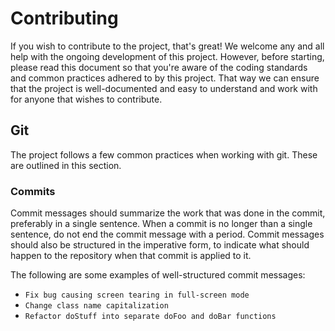 # Contributing

If you wish to contribute to the project, that's great!
We welcome any and all help with the ongoing development of this project.
However, before starting, please read this document so that you're aware of the coding standards and common practices adhered to by this project.
That way we can ensure that the project is well-documented and easy to understand and work with for anyone that wishes to contribute.

## Git

The project follows a few common practices when working with git.
These are outlined in this section.

### Commits

Commit messages should summarize the work that was done in the commit, preferably in a single sentence.
When a commit is no longer than a single sentence, do not end the commit message with a period.
Commit messages should also be structured in the imperative form, to indicate what should happen to the repository when that commit is applied to it.

The following are some examples of well-structured commit messages:

- `Fix bug causing screen tearing in full-screen mode`
- `Change class name capitalization`
- `Refactor doStuff into separate doFoo and doBar functions`
